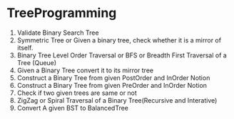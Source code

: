 # TreeProgramming
1. Validate Binary Search Tree
2. Symmetric Tree or Given a binary tree, check whether it is a mirror of itself.
3. Binary Tree Level Order Traversal or BFS or Breadth First Traversal  of a Tree (Queue)
4. Given a Binary Tree convert it to its mirror tree
5. Construct a Binary Tree from given PostOrder and InOrder Notion
6. Construct a Binary Tree from given PreOrder and InOrder Notion
7. Check if two given trees are same or not
8. ZigZag or Spiral Traversal of a Binary Tree(Recursive and Interative)
9. Convert A given BST to BalancedTree
